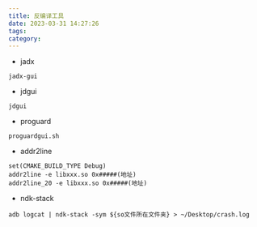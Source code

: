 ```yaml
---
title: 反编译工具
date: 2023-03-31 14:27:26
tags:
category:
---
```


- jadx

```plain
jadx-gui
```

- jdgui

```plain
jdgui
```

- proguard

```plain
proguardgui.sh
```

- addr2line

```plain
set(CMAKE_BUILD_TYPE Debug)
addr2line -e libxxx.so 0x#####(地址)
addr2line_20 -e libxxx.so 0x#####(地址)
```

- ndk-stack

```plain
adb logcat | ndk-stack -sym ${so文件所在文件夹} > ~/Desktop/crash.log
```

